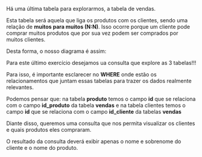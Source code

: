 Há uma última tabela para explorarmos, a tabela de vendas.

Esta tabela será aquela que liga os produtos com os clientes, sendo uma relação de **muitos para muitos (N:N)**. Isso ocorre porque um cliente pode comprar muitos produtos que por sua vez podem ser comprados por muitos clientes.

Desta forma, o nosso diagrama é assim:

<div
  class='mu-erd'
  data-entities='{
    "clientes": {
      "id": {
        "type": "Integer",
        "pk": true
      },
      "nome": {
        "type": "Text"
      },
      "sobrenome" : {
        "type": "Text"
      }
    },
    "vendas": {
      "id": {
        "type": "Integer",
        "pk": true
      },
      "id_cliente" : {
        "type": "Integer",
        "fk": {
          "to": { "entity": "clientes", "column": "id" },
          "type": "many_to_one"
        }
      },
      "id_produto" : {
        "type": "Integer",
        "fk": {
          "to": { "entity": "productos", "column": "id" },
          "type": "many_to_one"
        }
      }
    },
    "produtos": {
      "id": {
        "type": "Integer",
        "pk": true
      },
      "nome": {
        "type": "Text"
      },
      "modelo": {
        "type": "Text"
      },
      "descricao": {
        "type": "Text"
      },
      "preco": {
        "type": "Real"
      },
      "pontuacao": {
        "type": "Real"
      },
      "id_categoria" : {
        "type": "Integer"
      },
      "id_marca" : {
        "type": "Integer"
      }
    }
  }'>
</div>

Para este último exercício desejamos ua consulta que explore as 3 tabelas!!!

Para isso, é importante esclarecer no **WHERE** onde estão os relacionamentos que juntam essas tabelas para trazer os dados realmente relevantes. 

Podemos pensar que: na tabela **produto** temos o campo **id** que se relaciona com o campo **id_produto** da tabela **vendas** e na tabela clientes temos o campo **id** que se relaciona com o campo **id_cliente** da tabelas **vendas** 

Diante disso, queremos uma consulta que nos permita visualizar os clientes e quais produtos eles compraram.

O resultado da consulta deverá exibir apenas o nome e sobrenome do cliente e o nome do produto.
